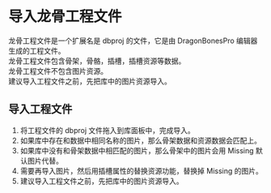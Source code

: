 # 导入龙骨工程文件

龙骨工程文件是一个扩展名是 dbproj 的文件，它是由 DragonBonesPro 编辑器生成的工程文件。
<br>龙骨工程文件包含骨架，骨骼，插槽，插槽资源等数据。
<br>龙骨工程文件不包含图片资源。
<br>建议导入工程文件之前，先把库中的图片资源导入。

## 导入工程文件
1. 将工程文件的 dbproj 文件拖入到库面板中，完成导入。
2. 如果库中存在和数据中相同名称的图片，那么骨架数据和资源数据会匹配上。
3. 如果库中没有和骨架数据中相匹配的图片，那么骨架中的图片会用 Missing 默认图片代替。
4. 需要再导入图片，然后用插槽属性的替换资源功能，替换掉 Missing 的图片。
5. 建议导入工程文件之前，先把库中的图片资源导入。